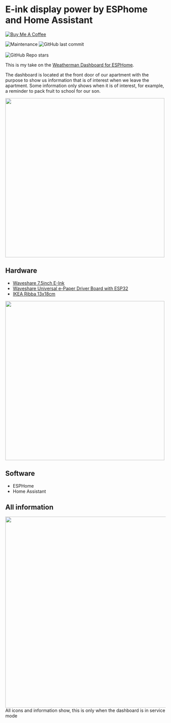 # E-ink display power by ESPhome and Home Assistant

<a href="https://buymeacoffee.com/niklasv" target="_blank"><img src="https://www.buymeacoffee.com/assets/img/custom_images/orange_img.png" alt="Buy Me A Coffee" style="height: auto !important;width: auto !important;" ></a>

<img alt="Maintenance" src="https://img.shields.io/maintenance/yes/2025"> <img alt="GitHub last commit" src="https://img.shields.io/github/last-commit/Nicxe/esphome"><br><br>
<img alt="GitHub Repo stars" src="https://img.shields.io/github/stars/Nicxe/esphome">



This is my take on the [Weatherman Dashboard for ESPHome](https://github.com/Madelena/esphome-weatherman-dashboard).

The dashboard is located at the front door of our apartment with the purpose to show us information that is of interest when we leave the apartment. Some information only shows when it is of interest, for example, a reminder to pack fruit to school for our son. 

<img src="https://github.com/Nicxe/esphome/assets/27124316/211c4542-eca8-4a76-987b-7a9b838e2193" width="500">

## Hardware
- [Waveshare 7.5inch E-Ink](https://www.waveshare.com/product/displays/e-paper/7.5inch-e-paper-g.htm) 
- [Waveshare Universal e-Paper Driver Board with ESP32](https://www.waveshare.com/e-paper-esp32-driver-board.htm)
- [IKEA Ribba 13x18cm](https://www.ikea.com/se/sv/p/ribba-ram-svart-50378448/)

<img src="https://github.com/Nicxe/esphome/assets/27124316/88188e7b-4464-457b-ae86-6bd833450265" width="500">

## Software
- ESPHome
- Home Assistant



## All information
<img src="https://github.com/Nicxe/esphome/assets/27124316/baa2c249-bf0b-49a6-9b31-7161c171f8b9" width="600">
<br>All icons and information show, this is only when the dashboard is in service mode

